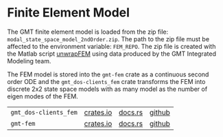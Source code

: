 # Finite Element Model

The GMT finite element model is loaded from the zip file: `modal_state_space_model_2ndOrder.zip`.
The path to the zip file must be affected to the environment variable: `FEM_REPO`.
The zip file is created with the Matlab script [unwrapFEM](https://github.com/rconan/fem/blob/main/tools/unwrapFEM.m) using data produced by the GMT Integrated Modeling team.

The FEM model is stored into the `gmt-fem` crate as a continuous second order ODE and the `gmt_dos-clients_fem` crate transforms the FEM into discrete 2x2 state space models with as many model as the number of eigen modes of the FEM.

|||||
|-|-|-|-|
|`gmt_dos-clients_fem`| [crates.io](https://crates.io/crates/gmt_dos-clients_fem) | [docs.rs](https://docs.rs/gmt_dos-clients_fem) | [github](https://github.com/rconan/dos-actors/tree/main/clients/fem) |
|`gmt-fem`| [crates.io](https://crates.io/crates/gmt-fem) | [docs.rs](https://docs.rs/gmt-fem) | [github](https://github.com/rconan/fem) |